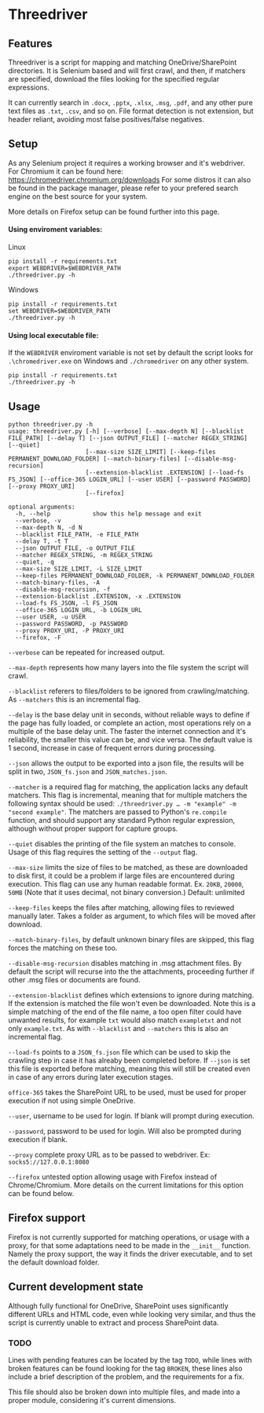# Threedriver

## Features
Threedriver is a script for mapping and matching OneDrive/SharePoint directories. It is Selenium based and will first crawl, and then, if matchers are specified, download the files looking for the specified regular expressions.

It can currently search in `.docx`, `.pptx`, `.xlsx`,  `.msg`, `.pdf`, and any other pure text files as `.txt`, `.csv`, and so on.
File format detection is not extension, but header reliant, avoiding most false positives/false negatives.


## Setup
As any Selenium project it requires a working browser and it's webdriver. For Chromium it can be found here: https://chromedriver.chromium.org/downloads
For some distros it can also be found in the package manager, please refer to your prefered search engine on the best source for your system.

More details on Firefox setup can be found further into this page.


#### Using enviroment variables:

Linux 
```
pip install -r requirements.txt
export WEBDRIVER=$WEBDRIVER_PATH
./threedriver.py -h
```

Windows 
```
pip install -r requirements.txt
set WEBDRIVER=$WEBDRIVER_PATH
./threedriver.py -h
```

#### Using local executable file:
If the `WEBDRIVER` enviroment variable is not set by default the script looks for `.\chromedriver.exe` on Windows and `./chromedriver` on any other system.

```
pip install -r requirements.txt
./threedriver.py -h
```


## Usage
```
python threedriver.py -h
usage: threedriver.py [-h] [--verbose] [--max-depth N] [--blacklist FILE_PATH] [--delay T] [--json OUTPUT_FILE] [--matcher REGEX_STRING] [--quiet]
                      [--max-size SIZE_LIMIT] [--keep-files PERMANENT_DOWNLOAD_FOLDER] [--match-binary-files] [--disable-msg-recursion]
                      [--extension-blacklist .EXTENSION] [--load-fs FS_JSON] [--office-365 LOGIN_URL] [--user USER] [--password PASSWORD] [--proxy PROXY_URI]
                      [--firefox]

optional arguments:
  -h, --help            show this help message and exit
  --verbose, -v
  --max-depth N, -d N
  --blacklist FILE_PATH, -e FILE_PATH
  --delay T, -t T
  --json OUTPUT_FILE, -o OUTPUT_FILE
  --matcher REGEX_STRING, -m REGEX_STRING
  --quiet, -q
  --max-size SIZE_LIMIT, -L SIZE_LIMIT
  --keep-files PERMANENT_DOWNLOAD_FOLDER, -k PERMANENT_DOWNLOAD_FOLDER
  --match-binary-files, -A
  --disable-msg-recursion, -f
  --extension-blacklist .EXTENSION, -x .EXTENSION
  --load-fs FS_JSON, -l FS_JSON
  --office-365 LOGIN_URL, -b LOGIN_URL
  --user USER, -u USER
  --password PASSWORD, -p PASSWORD
  --proxy PROXY_URI, -P PROXY_URI
  --firefox, -F
```

`--verbose` can be repeated for increased output.

`--max-depth` represents how many layers into the file system the script will crawl.

`--blacklist` referers to files/folders to be ignored from crawling/matching. As `--matchers` this is an incremental flag.

`--delay` is the base delay unit in seconds, without reliable ways to define if the page has fully loaded, or complete an action, most operations rely on a multiple of the base delay unit. 
The faster the internet connection and it's reliability, the smaller this value can be, and vice versa. 
The default value is 1 second, increase in case of frequent errors during processing.

`--json` allows the output to be exported into a json file, the results will be split in two, `JSON_fs.json` and `JSON_matches.json`.

`--matcher` is a required flag for matching, the application lacks any default matchers. This flag is incremental, meaning that for multiple matchers the following syntax should be used: `./threedriver.py … -m "example" -m "second example"`.
The matchers are passed to Python's `re.compile` function, and should support any standard Python regular expression, although without proper support for capture groups.

`--quiet` disables the printing of the file system an matches to console.
Usage of this flag requires the setting of the `--output` flag.

`--max-size` limits the size of files to be matched, as these are downloaded to disk first, it could be a problem if large files are encountered during execution.
This flag can use any human readable format. Ex. `20KB`, `20000`, `50MB`
(Note that it uses decimal, not binary conversion.)
Default: unlimited

`--keep-files` keeps the files after matching, allowing files to reviewed manually later. Takes a folder as argument, to which files will be moved after download.

`--match-binary-files`, by default unknown binary files are skipped, this flag forces the matching on these too.

`--disable-msg-recursion` disables matching in .msg attachment files. By default the script will recurse into the the attachments, proceeding further if other .msg files or documents are found.

`--extension-blacklist` defines which extensions to ignore during matching. If the extension is matched the file won't even be downloaded. 
Note this is a simple matching of the end of the file name, a too open filter could have unwanted results, for example `txt` would also match `exampletxt` and not only `example.txt`.
As with `--blacklist` and `--matchers` this is also an incremental flag.

`--load-fs` points to a `JSON_fs.json` file which can be used to skip the crawling step in case it has alreaby been completed before. If `--json` is set this file is exported before matching, meaning this will still be created even in case of any errors during later execution stages.

`office-365`  takes the SharePoint URL to be used, must be used for proper execution if not using simple OneDrive.

`--user`, username to be used for login. If blank will prompt during execution.

`--password`, password to be used for login. Will also be prompted during execution if blank.

`--proxy` complete proxy URL as to be passed to webdriver. Ex: `socks5://127.0.0.1:8080`

`--firefox` untested option allowing usage with Firefox instead of Chrome/Chromium. More details on the current limitations for this option can be found below.


## Firefox support

Firefox is not currently supported for matching operations, or usage with a proxy, for that some adaptations need to be made in the `__init__` function. Namely the proxy support, the way it finds the driver executable, and to set the default download folder.


## Current development state
Although fully functional for OneDrive, SharePoint uses significantly different URLs and HTML code, even while looking very similar, and thus the script is currently unable to extract and process SharePoint data.

### TODO
Lines with pending features can be located by the tag `TODO`, while lines with broken features can be found looking for the tag `BROKEN`, these lines also include a brief description of the problem, and the requirements for a fix.

This file should also be broken down into multiple files, and made into a proper module, considering it's current dimensions.
